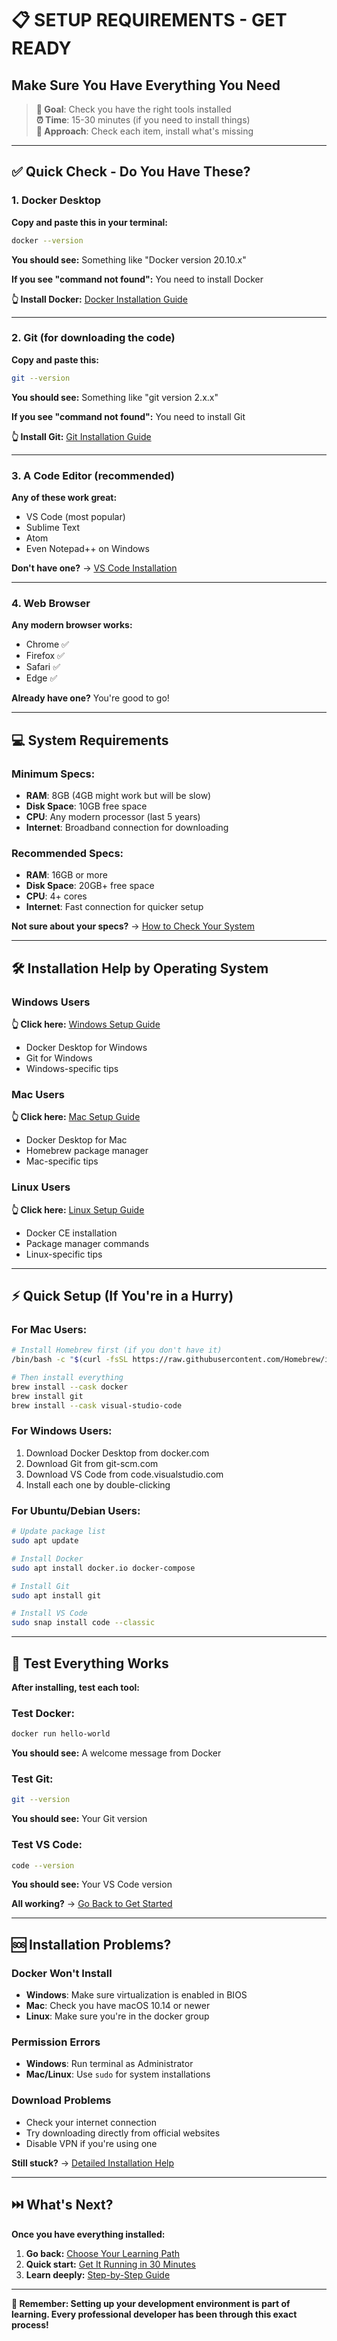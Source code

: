 # 📋 **SETUP REQUIREMENTS - GET READY**
## **Make Sure You Have Everything You Need**

> **🎯 Goal**: Check you have the right tools installed  
> **⏰ Time**: 15-30 minutes (if you need to install things)  
> **🤝 Approach**: Check each item, install what's missing  

---

## **✅ Quick Check - Do You Have These?**

### **1. Docker Desktop**
**Copy and paste this in your terminal:**
```bash
docker --version
```

**You should see:** Something like "Docker version 20.10.x"

**If you see "command not found":** You need to install Docker

**👆 Install Docker:** [Docker Installation Guide](./install-docker.md)

---

### **2. Git (for downloading the code)**
**Copy and paste this:**
```bash
git --version
```

**You should see:** Something like "git version 2.x.x"

**If you see "command not found":** You need to install Git

**👆 Install Git:** [Git Installation Guide](./install-git.md)

---

### **3. A Code Editor (recommended)**
**Any of these work great:**
- VS Code (most popular)
- Sublime Text
- Atom
- Even Notepad++ on Windows

**Don't have one?** → [VS Code Installation](./install-vscode.md)

---

### **4. Web Browser**
**Any modern browser works:**
- Chrome ✅
- Firefox ✅  
- Safari ✅
- Edge ✅

**Already have one?** You're good to go!

---

## **💻 System Requirements**

### **Minimum Specs:**
- **RAM**: 8GB (4GB might work but will be slow)
- **Disk Space**: 10GB free space
- **CPU**: Any modern processor (last 5 years)
- **Internet**: Broadband connection for downloading

### **Recommended Specs:**
- **RAM**: 16GB or more
- **Disk Space**: 20GB+ free space
- **CPU**: 4+ cores
- **Internet**: Fast connection for quicker setup

**Not sure about your specs?** → [How to Check Your System](./check-system.md)

---

## **🛠️ Installation Help by Operating System**

### **Windows Users**
**👆 Click here:** [Windows Setup Guide](./windows-setup.md)
- Docker Desktop for Windows
- Git for Windows
- Windows-specific tips

### **Mac Users**
**👆 Click here:** [Mac Setup Guide](./mac-setup.md)
- Docker Desktop for Mac
- Homebrew package manager
- Mac-specific tips

### **Linux Users**
**👆 Click here:** [Linux Setup Guide](./linux-setup.md)
- Docker CE installation
- Package manager commands
- Linux-specific tips

---

## **⚡ Quick Setup (If You're in a Hurry)**

### **For Mac Users:**
```bash
# Install Homebrew first (if you don't have it)
/bin/bash -c "$(curl -fsSL https://raw.githubusercontent.com/Homebrew/install/HEAD/install.sh)"

# Then install everything
brew install --cask docker
brew install git
brew install --cask visual-studio-code
```

### **For Windows Users:**
1. Download Docker Desktop from docker.com
2. Download Git from git-scm.com
3. Download VS Code from code.visualstudio.com
4. Install each one by double-clicking

### **For Ubuntu/Debian Users:**
```bash
# Update package list
sudo apt update

# Install Docker
sudo apt install docker.io docker-compose

# Install Git
sudo apt install git

# Install VS Code
sudo snap install code --classic
```

---

## **🧪 Test Everything Works**

**After installing, test each tool:**

### **Test Docker:**
```bash
docker run hello-world
```
**You should see:** A welcome message from Docker

### **Test Git:**
```bash
git --version
```
**You should see:** Your Git version

### **Test VS Code:**
```bash
code --version
```
**You should see:** Your VS Code version

**All working?** → [Go Back to Get Started](../GET-STARTED.md)

---

## **🆘 Installation Problems?**

### **Docker Won't Install**
- **Windows**: Make sure virtualization is enabled in BIOS
- **Mac**: Check you have macOS 10.14 or newer
- **Linux**: Make sure you're in the docker group

### **Permission Errors**
- **Windows**: Run terminal as Administrator
- **Mac/Linux**: Use `sudo` for system installations

### **Download Problems**
- Check your internet connection
- Try downloading directly from official websites
- Disable VPN if you're using one

**Still stuck?** → [Detailed Installation Help](./installation-troubleshooting.md)

---

## **⏭️ What's Next?**

**Once you have everything installed:**

1. **Go back:** [Choose Your Learning Path](../GET-STARTED.md)
2. **Quick start:** [Get It Running in 30 Minutes](./quick-start.md)
3. **Learn deeply:** [Step-by-Step Guide](./step-by-step.md)

---

**🎯 Remember: Setting up your development environment is part of learning. Every professional developer has been through this exact process!**